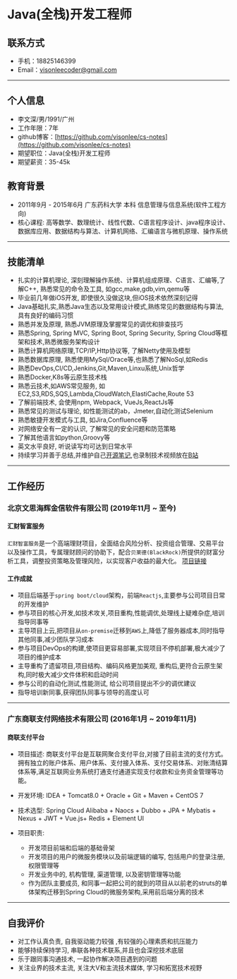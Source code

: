 # Java(全栈)开发工程师

## 联系方式

- 手机：18825146399
- Email：visonleecoder@gmail.com

---

## 个人信息

 - 李文深/男/1991/广州
 - 工作年限：7年
 - github博客：[https://github.com/visonlee/cs-notes](https://github.com/visonlee/cs-notes) 
 - 期望职位：Java(全栈)开发工程师
 - 期望薪资：35-45k


## 教育背景

 - 2011年9月 - 2015年6月  广东药科大学   本科 信息管理与信息系统(软件工程方向)
 - 核心课程: 高等数学、数理统计、线性代数、C语言程序设计、java程序设计、数据库应用、数据结构与算法、计算机网络、汇编语言与微机原理、操作系统

---

## 技能清单
- 扎实的计算机理论, 深刻理解操作系统、计算机组成原理、C语言、汇编等,了解C++, 熟悉常见的命令及工具, 如gcc,make,gdb,vim,qemu等
- 毕业前几年做iOS开发, 即使很久没做这块,但iOS技术依然深刻记得
- Java基础扎实,熟悉Java生态以及常用设计模式,熟练常见的数据结构与算法, 具有良好的编码习惯
- 熟悉并发及原理, 熟悉JVM原理及掌握常见的调优和排查技巧
- 熟悉Spring, Spring MVC, Spring Boot, Spring Security, Spring Cloud等框架和技术,熟悉微服务架构设计
- 熟悉计算机网络原理,TCP/IP,Http协议等, 了解Netty使用及模型
- 熟悉数据库原理, 熟悉使用MySql/Orace等,也熟悉了解NoSql,如Redis
- 熟悉DevOps,CI/CD,Jenkins,Git,Maven,Linxu系统,Unix哲学
- 熟悉Docker,K8s等云原生技术栈
- 熟悉云技术,如AWS常见服务, 如EC2,S3,RDS,SQS,Lambda,CloudWatch,ElastiCache,Route 53
- 了解前端技术, 会使用npm, Webpack, VueJs,ReactJs等
- 熟悉常见的测试与理论, 如性能测试的ab，Jmeter,自动化测试Selenium
- 熟悉敏捷开发模式与工具, 如Jira,Confluence等
- 对网络安全有一定的认识, 了解常见的安全问题和防范策略
- 了解其他语言如python,Groovy等
- 英文水平良好, 听说读写均可达到日常水平
- 持续学习并善于总结,并维护自己[开源笔记](https://github.com/visonlee/cs-notes),也录制技术视频放在[B站](https://space.bilibili.com/163808780/)

---

## 工作经历

### 北京文思海辉金信软件有限公司 (2019年11月 ~ 至今)

#### 汇财智富服务

`汇财智富服务`是一个高端理财项目，全面结合风险分析、投资组合管理、交易平台以及操作工具，专属理财顾问的协助下，配合`贝莱德(BlackRock)`所提供的财富分析工具，调整投资策略及管理风险，以实现客户收益的最大化。
[项目链接](https://www.bilibili.com/video/BV1Lh41117af)

#### 工作成就
- 项目后端基于`spring boot/cloud`架构，前端`Reactjs`,主要参与公司项目日常的开发维护
- 参与项目的核心开发,如技术攻关,项目重构,性能调优,处理线上疑难杂症,培训指导同事等
- 主导项目上云,把项目从`on-premise`迁移到`AWS`上,降低了服务器成本,同时指导其他同事,减少团队学习成本
- 参与项目DevOps的构建,使项目更容易部署,实现项目不停机部署,极大减少了项目的维护成本
- 主导重构了遗留项目,项目结构、编码风格更加美观, 重构后,更符合云原生架构,同时极大减少文件体积和启动时间
- 参与公司的自动化测试,性能测试, 给公司项目提出不少的调优建议
- 指导培训新同事,获得团队同事与领导的高度认可

--- 

### 广东商联支付网络技术有限公司 (2016年1月 ~ 2019年11月)

#### 商联支付平台 

- 项目描述: 商联支付平台是互联网聚合支付平台,对接了目前主流的支付方式。拥有独立的账户体系、用户体系、支付接入体系、支付交易体系、对账清结算体系等,满足互联网业务系统打通支付通道实现支付收款和业务资金管理等功能。
- 开发环境: IDEA + Tomcat8.0 + Oracle + Git + Maven + CentOS 7
- 技术选型: Spring Cloud Alibaba + Naocs + Dubbo + JPA + Mybatis + Nexus + JWT + Vue.js+ Redis + Element UI

- 项目职责:
  - 开发项目前端和后端的基础骨架
  - 开发项目的用户的微服务模块以及前端逻辑的编写, 包括用户的登录注册, 权限管理等
  - 开发业务中的, 机构管理, 渠道管理, 以及密钥管理等功能
  - 作为团队主要成员, 和同事一起把公司的就到的项目从以前老的struts的单体架构迁移到Spring Cloud的微服务架构,采用前后端分离的技术

---

## 自我评价
- 对工作认真负责, 自我驱动能力较强 ,有较强的心理素质和抗压能力
- 能够持续保持学习, 串联各种技术联系,并且也会深挖技术底层
- 乐于跟同事沟通技术, 一起协作解决项目遇到的问题
- 关注业界的技术主流, 关注大V和主流技术媒体, 学习和拓宽技术视野



